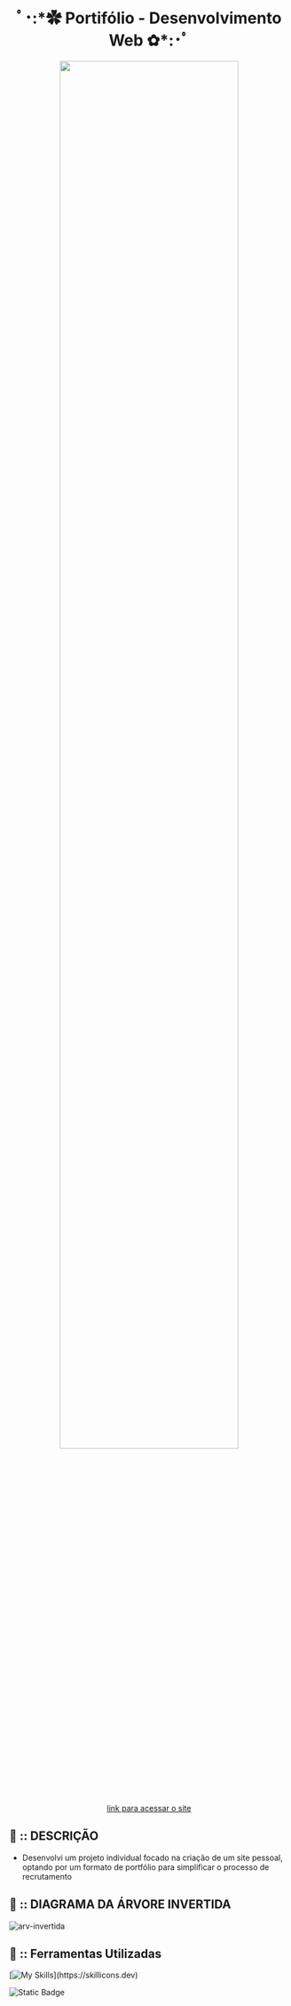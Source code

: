 <div align="center">

<h1> ﾟ･:*✿ Portifólio - Desenvolvimento Web ✿*:･ﾟ </h1>

<img width="80%" src="https://github.com/Cam1ss/Portifolio-replit/assets/125037138/4b3ddfe0-e604-4a86-ba3f-1c8607ab2b6f">

<a href="https://cam1ss.github.io/Portifolio-Meu/" target="_self" rel="external">link para acessar o site</a>

</div>

<div align="left">

<h2> 🍓 :: DESCRIÇÃO </h2>
   
- Desenvolvi um projeto individual focado na criação de um site pessoal, optando por um formato de portfólio para simplificar o processo de recrutamento 

<h2> 🍓 :: DIAGRAMA DA ÁRVORE INVERTIDA </h2>

![arv-invertida](https://github.com/Cam1ss/Portifolio-replit/assets/125037138/f2bbfad9-d2e9-48cb-b552-e38e8272daf3)

<h2> 🍓 :: Ferramentas Utilizadas </h2>

[![My Skills](https://skillicons.dev/icons?i=,js,html,css,nodejs,replit,figma,vscode,)](https://skillicons.dev)

</div>

![Static Badge](https://img.shields.io/badge/STATUS-EM%20ANDAMENTO-brightgreen?style=for-the-badge&color=pink)
